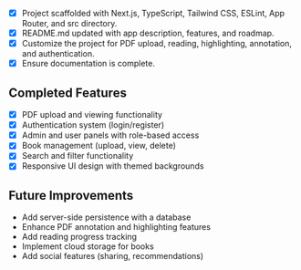 - [x] Project scaffolded with Next.js, TypeScript, Tailwind CSS, ESLint, App Router, and src directory.
- [x] README.md updated with app description, features, and roadmap.
- [x] Customize the project for PDF upload, reading, highlighting, annotation, and authentication.
- [x] Ensure documentation is complete.

## Completed Features
- [x] PDF upload and viewing functionality
- [x] Authentication system (login/register)
- [x] Admin and user panels with role-based access
- [x] Book management (upload, view, delete)
- [x] Search and filter functionality
- [x] Responsive UI design with themed backgrounds

## Future Improvements
- Add server-side persistence with a database
- Enhance PDF annotation and highlighting features
- Add reading progress tracking
- Implement cloud storage for books
- Add social features (sharing, recommendations)
